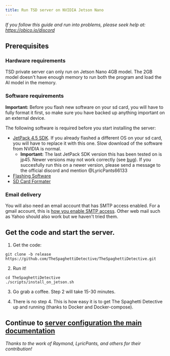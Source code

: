 ```yaml
---
title: Run TSD server on NVIDIA Jetson Nano
---
```



*If you follow this guide and run into problems, please seek help at: https://obico.io/discord*

## Prerequisites

### Hardware requirements

TSD private server can only run on Jetson Nano 4GB model. The 2GB model doesn't have enough memory to run both the program and load the AI model in the memory.

### Software requirements

**Important:** Before you flash new software on your sd card, you will have to fully format it first, so make sure you have backed up anything important on an external device.

The following software is required before you start installing the server:

- [JetPack 4.5 SDK](https://developer.nvidia.com/jetpack-sdk-45-archive). If you already flashed a different OS on your sd card, you will have to replace it with this one. Slow download of the software from NVIDIA is normal.
  - **Important:** The last JetPack SDK version this has been tested on is jp45. Newer versions may not work correctly (see [bug](https://github.com/TheSpaghettiDetective/TheSpaghettiDetective/issues/552)). If you succesfully run this on a newer version, please send a message to the official discord and mention @LyricPants66133
- [Flashing Software](https://www.balena.io/etcher/)
- [SD Card Formater](https://www.sdcard.org/downloads/formatter/)

### Email delivery

You will also need an email account that has SMTP access enabled. For a gmail account, this is [how you enable SMTP access](https://support.google.com/accounts/answer/6010255?hl=en). Other web mail such as Yahoo
should also work but we haven't tried them.

## Get the code and start the server.

1. Get the code:

```
git clone -b release https://github.com/TheSpaghettiDetective/TheSpaghettiDetective.git
```

2. Run it!

```
cd TheSpaghettiDetective
./scripts/install_on_jetson.sh
```

3. Go grab a coffee. Step 2 will take 15-30 minutes.

4. There is no step 4. This is how easy it is to get The Spaghetti Detective up and running (thanks to Docker and Docker-compose).

## Continue to [server configuration the main documentation](../../configure)


*Thanks to the work of Raymond, LyricPants, and others for their contribution!*
